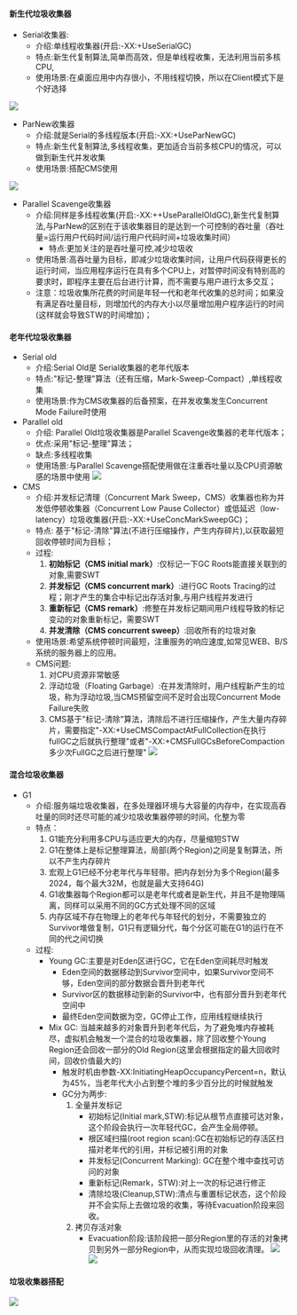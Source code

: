 #### 新生代垃圾收集器
- Serial收集器:
  - 介绍:单线程收集器(开启:-XX:+UseSerialGC)
  - 特点:新生代复制算法,简单而高效，但是单线程收集，无法利用当前多核CPU,
  - 使用场景:在桌面应用中内存很小，不用线程切换，所以在Client模式下是个好选择

![](../../image/serial.jpg)
- ParNew收集器
  - 介绍:就是Serial的多线程版本(开启:-XX:+UseParNewGC)
  - 特点:新生代复制算法,多线程收集，更加适合当前多核CPU的情况，可以做到新生代并发收集
  - 使用场景:搭配CMS使用

![](../../image/parNew.jpg)
- Parallel Scavenge收集器
  - 介绍:同样是多线程收集(开启:-XX:++UseParallelOldGC),新生代复制算法,与ParNew的区别在于该收集器目的是达到一个可控制的吞吐量（吞吐量=运行用户代码时间/运行用户代码时间+垃圾收集时间）
    - 特点:更加关注的是吞吐量可控,减少垃圾收
  - 使用场景:高吞吐量为目标，即减少垃圾收集时间，让用户代码获得更长的运行时间，当应用程序运行在具有多个CPU上，对暂停时间没有特别高的要求时，即程序主要在后台进行计算，而不需要与用户进行太多交互；
  - 注意：垃圾收集所花费的时间是年轻一代和老年代收集的总时间；如果没有满足吞吐量目标，则增加代的内存大小以尽量增加用户程序运行的时间(这样就会导致STW的时间增加)；
#### 老年代垃圾收集器
- Serial old
  - 介绍:Serial Old是 Serial收集器的老年代版本
  - 特点:"标记-整理"算法（还有压缩，Mark-Sweep-Compact）,单线程收集
  - 使用场景:作为CMS收集器的后备预案，在并发收集发生Concurrent Mode Failure时使用
- Parallel  old
  - 介绍: Parallel Old垃圾收集器是Parallel Scavenge收集器的老年代版本；
  - 优点:采用"标记-整理"算法；
  - 缺点:多线程收集
  - 使用场景:与Parallel Scavenge搭配使用做在注重吞吐量以及CPU资源敏感的场景中使用
![](../../image/parallelOld.jpg)
- CMS
  - 介绍:并发标记清理（Concurrent Mark Sweep，CMS）收集器也称为并发低停顿收集器（Concurrent Low Pause Collector）或低延迟（low-latency）垃圾收集器(开启:-XX:+UseConcMarkSweepGC)；
  - 特点: 基于"标记-清除"算法(不进行压缩操作，产生内存碎片),以获取最短回收停顿时间为目标；
  - 过程:
    1. **初始标记（CMS initial mark）**:仅标记一下GC Roots能直接关联到的对象,需要SWT
    2. **并发标记（CMS concurrent mark）**:进行GC Roots Tracing的过程；刚才产生的集合中标记出存活对象,与用户线程并发进行
    3. **重新标记（CMS remark）**:修整在并发标记期间用户线程导致的标记变动的对象重新标记，需要SWT
    4. **并发清除（CMS concurrent sweep）**:回收所有的垃圾对象
  - 使用场景:希望系统停顿时间最短，注重服务的响应速度,如常见WEB、B/S系统的服务器上的应用。
  - CMS问题:
    1. 对CPU资源非常敏感
    2. 浮动垃圾（Floating Garbage）:在并发清除时，用户线程新产生的垃圾，称为浮动垃圾,当CMS预留空间不足时会出现Concurrent Mode Failure失败
    3. CMS基于"标记-清除"算法，清除后不进行压缩操作，产生大量内存碎片，需要指定"-XX:+UseCMSCompactAtFullCollection在执行fullGC之后就执行整理"或者"-XX:+CMSFullGCsBeforeCompaction多少次FullGC之后进行整理"
![](../../image/CMS.jpg)
#### 混合垃圾收集器
- G1
  - 介绍:服务端垃圾收集器，在多处理器环境与大容量的内存中，在实现高吞吐量的同时还尽可能的减少垃圾收集器停顿的时间。化整为零
  - 特点：
    1. G1能充分利用多CPU与适应更大的内存，尽量缩短STW
    2. G1在整体上是标记整理算法，局部(两个Region)之间是复制算法，所以不产生内存碎片
    3. 宏观上G1已经不分老年代与年轻带。把内存划分为多个Region(最多2024，每个最大32M，也就是最大支持64G)
    4. G1收集器每个Region都可以是老年代或者是新生代，并且不是物理隔离，同样可以采用不同的GC方式处理不同的区域
    5. 内存区域不存在物理上的老年代与年轻代的划分，不需要独立的Survivor堆做复制，G1只有逻辑分代，每个分区可能在G1的运行在不同的代之间切换
  - 过程:
    - Young GC:主要是对Eden区进行GC，它在Eden空间耗尽时触发
      - Eden空间的数据移动到Survivor空间中，如果Survivor空间不够，Eden空间的部分数据会晋升到老年代
      - Survivor区的数据移动到新的Survivor中，也有部分晋升到老年代空间中
      - 最终Eden空间数据为空，GC停止工作，应用线程继续执行
    - Mix GC: 当越来越多的对象晋升到老年代后，为了避免堆内存被耗尽，虚拟机会触发一个混合的垃圾收集器，除了回收整个Young Region还会回收一部分的Old Region(这里会根据指定的最大回收时间，回收价值最大的)
      - 触发时机由参数-XX:InitiatingHeapOccupancyPercent=n，默认为45%，当老年代大小占到整个堆的多少百分比的时候就触发
      - GC分为两步:
        1. 全量并发标记
           - 初始标记(Initial mark,STW):标记从根节点直接可达对象，这个阶段会执行一次年轻代GC，会产生全局停顿。
           - 根区域扫描(root region scan):GC在初始标记的存活区扫描对老年代的引用，并标记被引用的对象
           - 并发标记(Concurrent Marking): GC在整个堆中查找可访问的对象
           - 重新标记(Remark，STW):对上一次的标记进行修正
           - 清除垃圾(Cleanup,STW):清点与重置标记状态，这个阶段并不会实际上去做垃圾的收集，等待Evacuation阶段来回收。
        2. 拷贝存活对象
           - Evacuation阶段:该阶段把一部分Region里的存活的对象拷贝到另外一部分Region中，从而实现垃圾回收清理。
![](../../image/G1-1.jpg)
![](../../image/G1-2.jpg)
#### 垃圾收集器搭配
![](../../image/搭配.jpg)
